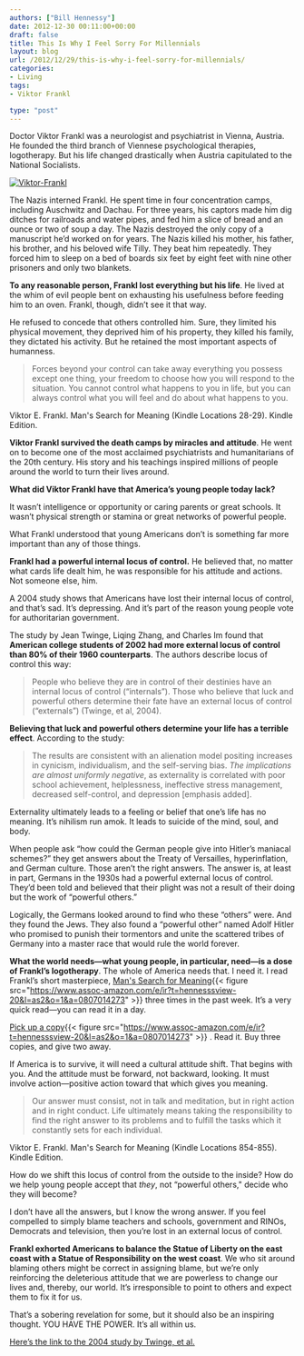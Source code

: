 ```yaml
---
authors: ["Bill Hennessy"]
date: 2012-12-30 00:11:00+00:00
draft: false
title: This Is Why I Feel Sorry For Millennials
layout: blog
url: /2012/12/29/this-is-why-i-feel-sorry-for-millennials/
categories:
- Living
tags:
- Viktor Frankl

type: "post"
---
```


Doctor Viktor Frankl was a neurologist and psychiatrist in Vienna, Austria. He founded the third branch of Viennese psychological therapies, logotherapy. But his life changed drastically when Austria capitulated to the National Socialists.

[![Viktor-Frankl](https://ludicrite.files.wordpress.com/2012/12/viktor-frankl_thumb.jpg)
](https://ludicrite.files.wordpress.com/2012/12/viktor-frankl.jpg)

The Nazis interned Frankl. He spent time in four concentration camps, including Auschwitz and Dachau. For three years, his captors made him dig ditches for railroads and water pipes, and fed him a slice of bread and an ounce or two of soup a day. The Nazis destroyed the only copy of a manuscript he’d worked on for years. The Nazis killed his mother, his father, his brother, and his beloved wife Tilly. They beat him repeatedly. They forced him to sleep on a bed of boards six feet by eight feet with nine other prisoners and only two blankets.

**To any reasonable person, Frankl lost everything but his life**. He lived at the whim of evil people bent on exhausting his usefulness before feeding him to an oven. Frankl, though, didn’t see it that way.

He refused to concede that others controlled him. Sure, they limited his physical movement, they deprived him of his property, they killed his family, they dictated his activity. But he retained the most important aspects of humanness.


> Forces beyond your control can take away everything you possess except one thing, your freedom to choose how you will respond to the situation. You cannot control what happens to you in life, but you can always control what you will feel and do about what happens to you.

Viktor E. Frankl. Man's Search for Meaning (Kindle Locations 28-29). Kindle Edition.


**Viktor Frankl survived the death camps by miracles and attitude**. He went on to become one of the most acclaimed psychiatrists and humanitarians of the 20th century. His story and his teachings inspired millions of people around the world to turn their lives around.

**What did Viktor Frankl have that America’s young people today lack?**

It wasn’t intelligence or opportunity or caring parents or great schools. It wasn’t physical strength or stamina or great networks of powerful people.

What Frankl understood that young Americans don’t is something far more important than any of those things.

**Frankl had a powerful internal locus of control.** He believed that, no matter what cards life dealt him, he was responsible for his attitude and actions. Not someone else, him.

A 2004 study shows that Americans have lost their internal locus of control, and that’s sad. It’s depressing. And it’s part of the reason young people vote for authoritarian government.

The study by Jean Twinge, Liqing Zhang, and Charles Im found that **American college students of 2002 had more external locus of control than 80% of their 1960 counterparts**. The authors describe locus of control this way:


> People who believe they are in control of their destinies have an internal locus of control (“internals”). Those who believe that luck and powerful others determine their fate have an external locus of control (“externals”) (Twinge, et al, 2004).


**Believing that luck and powerful others determine your life has a terrible effect**.  According to the study:


> The results are consistent with an alienation model positing increases in cynicism, individualism, and the self-serving bias. _The implications are almost uniformly negative_, as externality is correlated with poor school achievement, helplessness, ineffective stress management, decreased self-control, and depression [emphasis added].


Externality ultimately leads to a feeling or belief that one’s life has no meaning. It’s nihilism run amok. It leads to suicide of the mind, soul, and body.

When people ask “how could the German people give into Hitler’s maniacal schemes?” they get answers about the Treaty of Versailles, hyperinflation, and German culture. Those aren’t the right answers. The answer is, at least in part, Germans in the 1930s had a powerful external locus of control. They’d been told and believed that their plight was not a result of their doing but the work of “powerful others.”

Logically, the Germans looked around to find who these “others” were. And they found the Jews. They also found a “powerful other” named Adolf Hitler who promised to punish their tormentors and unite the scattered tribes of Germany into a master race that would rule the world forever.

**What the world needs—what young people, in particular, need—is a dose of Frankl’s logotherapy**.  The whole of America needs that. I need it. I read Frankl’s short masterpiece, [Man's Search for Meaning](https://www.amazon.com/gp/product/0807014273/ref=as_li_ss_tl?ie=UTF8&tag=hennesssview-20&linkCode=as2&camp=1789&creative=390957&creativeASIN=0807014273){{< figure src="https://www.assoc-amazon.com/e/ir?t=hennesssview-20&l=as2&o=1&a=0807014273" >}}
three times in the past week. It’s a very quick read—you can read it in a day.

[Pick up a copy](https://www.amazon.com/gp/product/0807014273/ref=as_li_ss_tl?ie=UTF8&tag=hennesssview-20&linkCode=as2&camp=1789&creative=390957&creativeASIN=0807014273){{< figure src="https://www.assoc-amazon.com/e/ir?t=hennesssview-20&l=as2&o=1&a=0807014273" >}}
.  Read it. Buy three copies, and give two away.

If America is to survive, it will need a cultural attitude shift. That begins with you. And the attitude must be forward, not backward, looking. It must involve action—positive action toward that which gives you meaning.


> Our answer must consist, not in talk and meditation, but in right action and in right conduct. Life ultimately means taking the responsibility to find the right answer to its problems and to fulfill the tasks which it constantly sets for each individual.

Viktor E. Frankl. Man's Search for Meaning (Kindle Locations 854-855). Kindle Edition.


How do we shift this locus of control from the outside to the inside? How do we help young people accept that _they_, not “powerful others," decide who they will become?

I don’t have all the answers, but I know the wrong answer. If you feel compelled to simply blame teachers and schools, government and RINOs, Democrats and television, then you’re lost in an external locus of control.

**Frankl exhorted Americans to balance the Statue of Liberty on the east coast with a Statue of Responsibility on the west coast**. We who sit around blaming others might be correct in assigning blame, but we’re only reinforcing the deleterious attitude that we are powerless to change our lives and, thereby, our world. It’s irresponsible to point to others and expect them to fix it for us.

That’s a sobering revelation for some, but it should also be an inspiring thought.  YOU HAVE THE POWER.  It’s all within us.

[Here’s the link to the 2004 study by Twinge, et al.](https://www.evernote.com/shard/s1/sh/d042eb83-7af5-4966-b35e-baf5d95dc701/d52f0d4ed77d7af4972bc1f30a0e5400)
